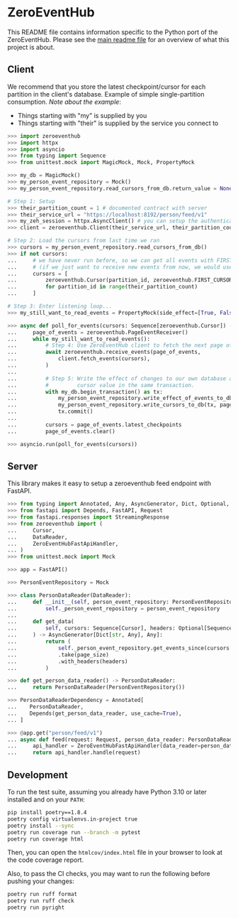 # ZeroEventHub

This README file contains information specific to the Python port of the ZeroEventHub.
Please see the [main readme file](../../README.md) for an overview of what this project is about.

## Client

We recommend that you store the latest checkpoint/cursor for each partition in the client's
database. Example of simple single-partition consumption. *Note about the example*:

* Things starting with "my" is supplied by you
* Things starting with "their" is supplied by the service you connect to

```python
>>> import zeroeventhub
>>> import httpx
>>> import asyncio
>>> from typing import Sequence
>>> from unittest.mock import MagicMock, Mock, PropertyMock

>>> my_db = MagicMock()
>>> my_person_event_repository = Mock()
>>> my_person_event_repository.read_cursors_from_db.return_value = None

# Step 1: Setup
>>> their_partition_count = 1 # documented contract with server
>>> their_service_url = "https://localhost:8192/person/feed/v1"
>>> my_zeh_session = httpx.AsyncClient() # you can setup the authentication on the session
>>> client = zeroeventhub.Client(their_service_url, their_partition_count, my_zeh_session)

# Step 2: Load the cursors from last time we ran
>>> cursors = my_person_event_repository.read_cursors_from_db()
>>> if not cursors:
...     # we have never run before, so we can get all events with FIRST_CURSOR
...     # (if we just want to receive new events from now, we would use LAST_CURSOR)
...     cursors = [
...         zeroeventhub.Cursor(partition_id, zeroeventhub.FIRST_CURSOR)
...         for partition_id in range(their_partition_count)
...     ]

# Step 3: Enter listening loop...
>>> my_still_want_to_read_events = PropertyMock(side_effect=[True, False])

>>> async def poll_for_events(cursors: Sequence[zeroeventhub.Cursor]) -> None:
...     page_of_events = zeroeventhub.PageEventReceiver()
...     while my_still_want_to_read_events():
...         # Step 4: Use ZeroEventHub client to fetch the next page of events.
...         await zeroeventhub.receive_events(page_of_events,
...             client.fetch_events(cursors),
...         )
...
...         # Step 5: Write the effect of changes to our own database and the updated
...         #         cursor value in the same transaction.
...         with my_db.begin_transaction() as tx:
...             my_person_event_repository.write_effect_of_events_to_db(tx, page_of_events.events)
...             my_person_event_repository.write_cursors_to_db(tx, page_of_events.latest_checkpoints)
...             tx.commit()
...
...         cursors = page_of_events.latest_checkpoints
...         page_of_events.clear()

>>> asyncio.run(poll_for_events(cursors))

```

## Server

This library makes it easy to setup a zeroeventhub feed endpoint with FastAPI.

```python
>>> from typing import Annotated, Any, AsyncGenerator, Dict, Optional, Sequence
>>> from fastapi import Depends, FastAPI, Request
>>> from fastapi.responses import StreamingResponse
>>> from zeroeventhub import (
...     Cursor,
...     DataReader,
...     ZeroEventHubFastApiHandler,
... )
>>> from unittest.mock import Mock

>>> app = FastAPI()

>>> PersonEventRepository = Mock

>>> class PersonDataReader(DataReader):
...     def __init__(self, person_event_repository: PersonEventRepository) -> None:
...         self._person_event_repository = person_event_repository
...
...     def get_data(
...         self, cursors: Sequence[Cursor], headers: Optional[Sequence[str]], page_size: Optional[int]
...     ) -> AsyncGenerator[Dict[str, Any], Any]:
...         return (
...             self._person_event_repository.get_events_since(cursors[0].cursor)
...             .take(page_size)
...             .with_headers(headers)
...         )

>>> def get_person_data_reader() -> PersonDataReader:
...     return PersonDataReader(PersonEventRepository())

>>> PersonDataReaderDependency = Annotated[
...    PersonDataReader,
...    Depends(get_person_data_reader, use_cache=True),
... ]

>>> @app.get("person/feed/v1")
... async def feed(request: Request, person_data_reader: PersonDataReaderDependency) -> StreamingResponse:
...     api_handler = ZeroEventHubFastApiHandler(data_reader=person_data_reader, server_partition_count=1)
...     return api_handler.handle(request)

```

## Development

To run the test suite, assuming you already have Python 3.10 or later installed and on your `PATH`:
```sh
pip install poetry==1.8.4
poetry config virtualenvs.in-project true
poetry install --sync
poetry run coverage run --branch -m pytest
poetry run coverage html
```

Then, you can open the `htmlcov/index.html` file in your browser to look at the code coverage report.

Also, to pass the CI checks, you may want to run the following before pushing your changes:

```sh
poetry run ruff format
poetry run ruff check
poetry run pyright
```

